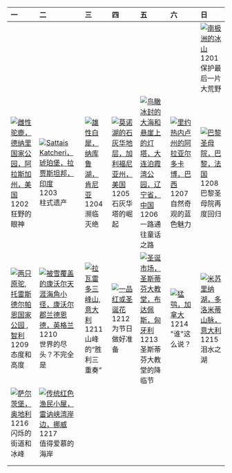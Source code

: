 | 一                                                                                                                                                                                              | 二                                                                                                                                                                                                       | 三                                                                                                                                                                                       | 四                                                                                                                                                                                    | 五                                                                                                                                                                                                             | 六                                                                                                                                                                                              | 日                                                                                                                                                                                                  |
|:-----------------------------------------------------------------------------------------------------------------------------------------------------------------------------------------------|:--------------------------------------------------------------------------------------------------------------------------------------------------------------------------------------------------------|:----------------------------------------------------------------------------------------------------------------------------------------------------------------------------------------|:-------------------------------------------------------------------------------------------------------------------------------------------------------------------------------------|:--------------------------------------------------------------------------------------------------------------------------------------------------------------------------------------------------------------|:-----------------------------------------------------------------------------------------------------------------------------------------------------------------------------------------------|:---------------------------------------------------------------------------------------------------------------------------------------------------------------------------------------------------|
|                                                                                                                                                                                                |                                                                                                                                                                                                         |                                                                                                                                                                                         |                                                                                                                                                                                      |                                                                                                                                                                                                               |                                                                                                                                                                                                | [![](https://www.bing.com/th?id=OHR.IcebergsAntarctica_ZH-CN2942178295_320x240.jpg '南极洲的冰山')](https://www.bing.com/th?id=OHR.IcebergsAntarctica_ZH-CN2942178295_UHD.jpg)<br>1201<br>保护最后一片大荒野      |
| [![](https://www.bing.com/th?id=OHR.SnowMoose_ZH-CN3364979952_320x240.jpg '雌性驼鹿，德纳里国家公园，阿拉斯加州，美国')](https://www.bing.com/th?id=OHR.SnowMoose_ZH-CN3364979952_UHD.jpg)<br>1202<br>狂野的眼神         | [![](https://www.bing.com/th?id=OHR.JaipurFort_ZH-CN3891828158_320x240.jpg 'Sattais Katcheri，琥珀堡，拉贾斯坦邦，印度')](https://www.bing.com/th?id=OHR.JaipurFort_ZH-CN3891828158_UHD.jpg)<br>1203<br>柱式遗产         | [![](https://www.bing.com/th?id=OHR.RhinosKenya_ZH-CN4422118541_320x240.jpg '雄性白犀，纳库鲁湖，肯尼亚')](https://www.bing.com/th?id=OHR.RhinosKenya_ZH-CN4422118541_UHD.jpg)<br>1204<br>濒临灭绝       | [![](https://www.bing.com/th?id=OHR.MonoTufa_ZH-CN4998806540_320x240.jpg '莫诺湖的石灰华地层，加利福尼亚州，美国')](https://www.bing.com/th?id=OHR.MonoTufa_ZH-CN4998806540_UHD.jpg)<br>1205<br>石灰华塔的崛起 | [![](https://www.bing.com/th?id=OHR.GreaterSnow2024_ZH-CN5929129591_320x240.jpg '鸟瞰冰封的大海和悬崖上的灯塔，大连泊霞湾公园，辽宁省，中国')](https://www.bing.com/th?id=OHR.GreaterSnow2024_ZH-CN5929129591_UHD.jpg)<br>1206<br>一路通往童话之路 | [![](https://www.bing.com/th?id=OHR.ArraialdoCabo_ZH-CN6202620711_320x240.jpg '里约热内卢州的阿拉亚尔多卡博，巴西')](https://www.bing.com/th?id=OHR.ArraialdoCabo_ZH-CN6202620711_UHD.jpg)<br>1207<br>自然奇观的蓝色魅力 | [![](https://www.bing.com/th?id=OHR.ReopeningNotreDame_ZH-CN6512133762_320x240.jpg '巴黎圣母院，巴黎，法国')](https://www.bing.com/th?id=OHR.ReopeningNotreDame_ZH-CN6512133762_UHD.jpg)<br>1208<br>巴黎圣母院再度回归 |
| [![](https://www.bing.com/th?id=OHR.GuanacosChile_ZH-CN7011761081_320x240.jpg '两只原驼,托雷斯德尔帕恩国家公园 , 智利')](https://www.bing.com/th?id=OHR.GuanacosChile_ZH-CN7011761081_UHD.jpg)<br>1209<br>态度和高度 | [![](https://www.bing.com/th?id=OHR.CornwallSnow_ZH-CN8407245245_320x240.jpg '被雪覆盖的康沃尔天涯海角小径，康沃尔郡兰德恩德，英格兰')](https://www.bing.com/th?id=OHR.CornwallSnow_ZH-CN8407245245_UHD.jpg)<br>1210<br>世界的尽头？不完全是 | [![](https://www.bing.com/th?id=OHR.DolomitesSky_ZH-CN9299967785_320x240.jpg '拉瓦雷多三峰山,意大利')](https://www.bing.com/th?id=OHR.DolomitesSky_ZH-CN9299967785_UHD.jpg)<br>1211<br>山峰的“胜利三重奏” | [![](https://www.bing.com/th?id=OHR.WildPoinsettia_ZH-CN7984548709_320x240.jpg '一品红或圣诞花')](https://www.bing.com/th?id=OHR.WildPoinsettia_ZH-CN7984548709_UHD.jpg)<br>1212<br>为节日做好准备 | [![](https://www.bing.com/th?id=OHR.ChristmasBudapest_ZH-CN8197439971_320x240.jpg '圣诞市场，圣斯蒂芬大教堂，布达佩斯，匈牙利')](https://www.bing.com/th?id=OHR.ChristmasBudapest_ZH-CN8197439971_UHD.jpg)<br>1213<br>圣斯蒂芬大教堂的降临节  | [![](https://www.bing.com/th?id=OHR.NorthernHawkOwl_ZH-CN8408027305_320x240.jpg '猛鸮，加拿大')](https://www.bing.com/th?id=OHR.NorthernHawkOwl_ZH-CN8408027305_UHD.jpg)<br>1214<br>"谁"这么说？          | [![](https://www.bing.com/th?id=OHR.MisurinaLake_ZH-CN0744434715_320x240.jpg '米苏里纳湖，多洛米蒂山脉，意大利')](https://www.bing.com/th?id=OHR.MisurinaLake_ZH-CN0744434715_UHD.jpg)<br>1215<br>泪水之湖             |
| [![](https://www.bing.com/th?id=OHR.SalzburgSnow_ZH-CN0964131994_320x240.jpg '萨尔茨堡，奥地利')](https://www.bing.com/th?id=OHR.SalzburgSnow_ZH-CN0964131994_UHD.jpg)<br>1216<br>闪烁的街道和冰峰             | [![](https://www.bing.com/th?id=OHR.ReinefjordenNorway_ZH-CN1198843758_320x240.jpg '传统红色渔民小屋，雷讷峡湾岸边，挪威')](https://www.bing.com/th?id=OHR.ReinefjordenNorway_ZH-CN1198843758_UHD.jpg)<br>1217<br>值得爱慕的海岸 |                                                                                                                                                                                         |                                                                                                                                                                                      |                                                                                                                                                                                                               |                                                                                                                                                                                                |                                                                                                                                                                                                    |
|                                                                                                                                                                                                |                                                                                                                                                                                                         |                                                                                                                                                                                         |                                                                                                                                                                                      |                                                                                                                                                                                                               |                                                                                                                                                                                                |                                                                                                                                                                                                    |
|                                                                                                                                                                                                |                                                                                                                                                                                                         |                                                                                                                                                                                         |                                                                                                                                                                                      |                                                                                                                                                                                                               |                                                                                                                                                                                                |                                                                                                                                                                                                    |